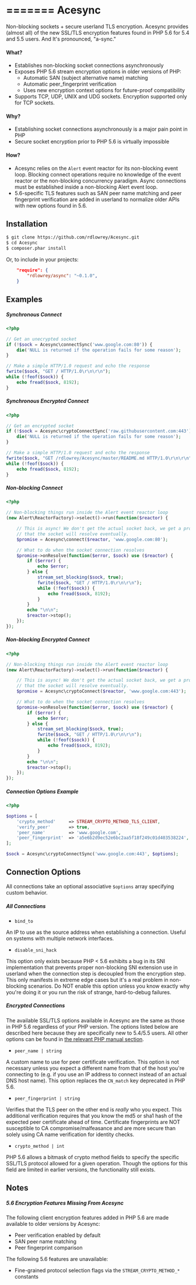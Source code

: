 =======
Acesync
=======

Non-blocking sockets + secure userland TLS encryption. Acesync provides (almost all) of the new
SSL/TLS encryption features found in PHP 5.6 for 5.4 and 5.5 users. And It's pronounced, "a-sync."

#### What?

- Establishes non-blocking socket connections asynchronously
- Exposes PHP 5.6 stream encryption options in older versions of PHP:
    * Automatic SAN (subject alternative name) matching
    * Automatic peer_fingerprint verification
    * Uses new encryption context options for future-proof compatibility
- Supports TCP, UDP, UNIX and UDG sockets. Encryption supported only for TCP sockets.

#### Why?

- Establishing socket connections asynchronously is a major pain point in PHP
- Secure socket encryption prior to PHP 5.6 is virtually impossible

#### How?

- Acesync relies on the `Alert` event reactor for its non-blocking event loop. Blocking
  connect operations require no knowledge of the event reactor or the non-blocking
  concurrency paradigm. Async connections must be established inside a non-blocking
  Alert event loop.
- 5.6-specific TLS features such as SAN peer name matching and peer fingerprint
  verification are added in userland to normalize older APIs with new options
  found in 5.6.




## Installation

```bash
$ git clone https://github.com/rdlowrey/Acesync.git
$ cd Acesync
$ composer.phar install
```

Or, to include in your projects:

```json
    "require": {
        "rdlowrey/async": "~0.1.0",
    }
```




## Examples

##### Synchronous Connect

```php
<?php

// Get an unecrypted socket
if (!$sock = Acesync\connectSync('www.google.com:80')) {
    die('NULL is returned if the operation fails for some reason');
}

// Make a simple HTTP/1.0 request and echo the response
fwrite($sock, "GET / HTTP/1.0\r\n\r\n");
while (!feof($sock)) {
    echo fread($sock, 8192);
}

```

##### Synchronous Encrypted Connect

```php
<?php

// Get an encrypted socket
if (!$sock = Acesync\cryptoConnectSync('raw.githubusercontent.com:443')) {
    die('NULL is returned if the operation fails for some reason');
}

// Make a simple HTTP/1.0 request and echo the response
fwrite($sock, "GET /rdlowrey/Acesync/master/README.md HTTP/1.0\r\n\r\n");
while (!feof($sock)) {
    echo fread($sock, 8192);
}

```

##### Non-blocking Connect

```php
<?php

// Non-blocking things run inside the Alert event reactor loop
(new Alert\ReactorFactory)->select()->run(function($reactor) {

    // This is async! We don't get the actual socket back, we get a promise
    // that the socket will resolve eventually.
    $promise = Acesync\connect($reactor, 'www.google.com:80');

    // What to do when the socket connection resolves
    $promise->onResolve(function($error, $sock) use ($reactor) {
        if ($error) {
            echo $error;
        } else {
            stream_set_blocking($sock, true);
            fwrite($sock, "GET / HTTP/1.0\r\n\r\n");
            while (!feof($sock)) {
                echo fread($sock, 8192);
            }
        }
        echo "\n\n";
        $reactor->stop();
    });
});

```

##### Non-blocking Encrypted Connect

```php
<?php

// Non-blocking things run inside the Alert event reactor loop
(new Alert\ReactorFactory)->select()->run(function($reactor) {

    // This is async! We don't get the actual socket back, we get a promise
    // that the socket will resolve eventually.
    $promise = Acesync\cryptoConnect($reactor, 'www.google.com:443');

    // What to do when the socket connection resolves
    $promise->onResolve(function($error, $sock) use ($reactor) {
        if ($error) {
            echo $error;
        } else {
            stream_set_blocking($sock, true);
            fwrite($sock, "GET / HTTP/1.0\r\n\r\n");
            while (!feof($sock)) {
                echo fread($sock, 8192);
            }
        }
        echo "\n\n";
        $reactor->stop();
    });
});

```

##### Connection Options Example

```php
<?php

$options = [
    'crypto_method'     => STREAM_CRYPTO_METHOD_TLS_CLIENT,
    'verify_peer'       => true,
    'peer_name'         => 'www.google.com',
    'peer_fingerprint'  => 'a5e6b2d9ec52e6bc2aa5f18f249c01d403538224',
];

$sock = Acesync\cryptoConnectSync('www.google.com:443', $options);

```




## Connection Options

All connections take an optional associative `$options` array specifying custom behavior.

##### All Connections

- `bind_to`

An IP to use as the source address when establishing a connection. Useful on systems
with multiple network interfaces.

- `disable_sni_hack`

This option only exists because PHP < 5.6 exhibits a bug in its SNI implementation that prevents
proper non-blocking SNI extension use in userland when the connection step is decoupled
from the encryption step. This only manifests in extreme edge cases but it's a real
problem in non-blocking scenarios. Do NOT enable this option unless you know exactly why
you're doing it or you run the risk of strange, hard-to-debug failures.

##### Encrypted Connections

The available SSL/TLS options available in Acesync are the same as those in PHP 5.6 regardless of
your PHP version. The options listed below are described here because they are specifically new
to 5.4/5.5 users. All other options can be found in [the relevant PHP manual section][man-ssl-ctx].


- `peer_name | string`

A custom name to use for peer certificate verification. This option is not necessary unless you
expect a different name from that of the host you're connecting to (e.g. if you use an IP address
to connect instead of an actual DNS host name). This option replaces the `CN_match` key deprecated
in PHP 5.6.

- `peer_fingerprint | string`

Verifies that the TLS peer on the other end is *really* who you expect. This additional verification
requires that you know the md5 or sha1 hash of the expected peer certificate ahead of time.
Certificate fingerprints are NOT susceptible to CA compromise/malfeasance and are more secure
than solely using CA name verification for identity checks.

- `crypto_method | int`

PHP 5.6 allows a bitmask of crypto method fields to specify the specific SSL/TLS protocol allowed
for a given operation. Though the options for this field are limited in earlier versions, the
functionality still exists.




## Notes

##### 5.6 Encryption Features Missing From Acesync

The following client encryption features added in PHP 5.6 are made available to older versions by
Acesync:

- Peer verification enabled by default
- SAN peer name matching
- Peer fingerprint comparison

The following 5.6 features are unavailable:

- Fine-grained protocol selection flags via the `STREAM_CRYPTO_METHOD_*` constants








[man-ssl-ctx]: http://php.net/manual/en/context.ssl.php


